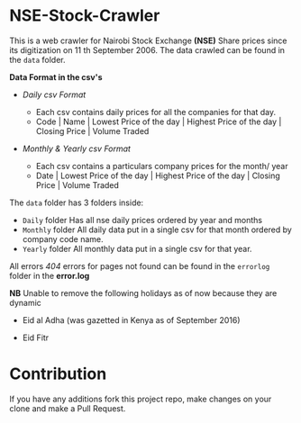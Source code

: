 
# NSE-Stock-Crawler

This is a web crawler for Nairobi Stock Exchange **(NSE)** Share prices since its digitization on 11 th September 2006.
The data crawled can be found in the `data` folder.

**Data Format in the csv's**

* *Daily csv Format*
    * Each csv contains daily prices for all the companies for that day.
    *  Code | Name | Lowest Price of the day | Highest Price of the day | Closing Price | Volume Traded

* *Monthly & Yearly csv Format*
    * Each csv contains a particulars company prices for the month/ year
   * Date | Lowest Price of the day | Highest Price of the day | Closing Price | Volume Traded

The `data` folder has 3 folders inside:
* `Daily` folder
Has all nse daily prices ordered by year and months
* `Monthly` folder
All daily data put in a single csv for that month ordered by company code name.
* `Yearly` folder
All monthly data put in a single csv for that year.

All errors *404* errors for pages not found can be found in the `errorlog` folder in the **error.log**

**NB** Unable to remove the following holidays as of now because they are dynamic
 - Eid al Adha (was gazetted in Kenya as of September 2016)
 
 - Eid Fitr 
 
# Contribution 

If you have any additions fork this project repo, make changes on your clone and make a Pull Request. 